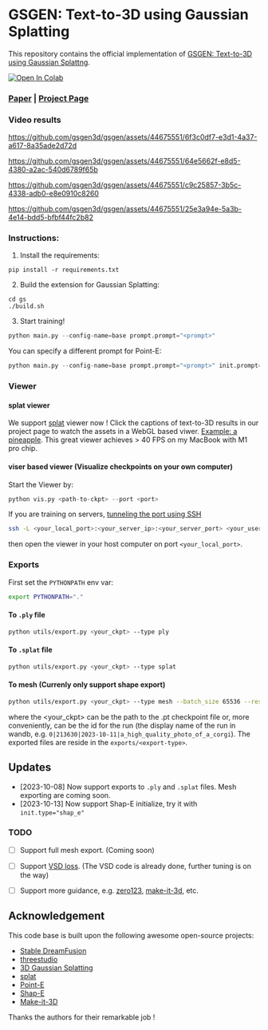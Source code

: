 # GSGEN: Text-to-3D using Gaussian Splatting

This repository contains the official implementation of [GSGEN: Text-to-3D using Gaussian Splattng](https://gsgen3d.github.io). 

[![Open In Colab](https://colab.research.google.com/assets/colab-badge.svg)](https://colab.research.google.com/drive/1kg8OOnVXSnnEIk9IYBg55ZqkPfMh14xf?usp=sharing)


### [Paper](https://arxiv.org/abs/2309.16585) | [Project Page](https://gsgen3d.github.io/)

### Video results


https://github.com/gsgen3d/gsgen/assets/44675551/6f3c0df7-e3d1-4a37-a617-8a35ade2d72d


https://github.com/gsgen3d/gsgen/assets/44675551/64e5662f-e8d5-4380-a2ac-540d6789f65b



https://github.com/gsgen3d/gsgen/assets/44675551/c9c25857-3b5c-4338-adb0-e8e0910c8260



https://github.com/gsgen3d/gsgen/assets/44675551/25e3a94e-5a3b-4e14-bdd5-bfbf44fc2b82




### Instructions:
1. Install the requirements:
```
pip install -r requirements.txt
```
2. Build the extension for Gaussian Splatting:
```
cd gs
./build.sh
```
3. Start training!
```python
python main.py --config-name=base prompt.prompt="<prompt>"
```
You can specify a different prompt for Point-E:
```python
python main.py --config-name=base prompt.prompt="<prompt>" init.prompt="<point-e prompt>"
```

### Viewer
#### splat viewer
We support [splat](https://github.com/antimatter15/splat) viewer now !
Click the captions of text-to-3D results in our project page to watch the assets in a WebGL based viwer.
[Example: a pineapple](https://gsgen3d.github.io/viewer.html?url=A_zoomed_out_DSLR_photo_of_DSLR_photo_of_a_pineapple.splat).
This great viewer achieves > 40 FPS on my MacBook with M1 pro chip.

#### viser based viewer (Visualize checkpoints on your own computer)
Start the Viewer by:
```python
python vis.py <path-to-ckpt> --port <port>
```
If you are training on servers, [tunneling the port using SSH](https://www.ssh.com/academy/ssh/tunneling-example)
```bash
ssh -L <your_local_port>:<your_server_ip>:<your_server_port> <your_username>@<your_server>
```
then open the viewer in your host computer on port `<your_local_port>`.

### Exports
First set the `PYTHONPATH` env var:
```bash
export PYTHONPATH="."
```
#### To `.ply` file
```bash
python utils/export.py <your_ckpt> --type ply
```
#### To `.splat` file
```bash
python utils/export.py <your_ckpt> --type splat
```
#### To mesh (Currenly only support shape export)
```bash
python utils/export.py <your_ckpt> --type mesh --batch_size 65536 --reso 256 --K 200 --thresh 0.1
```
where the <your_ckpt> can be the path to the .pt checkpoint file or, more conveniently, can be the id for the run (the display name of the run in wandb, e.g. `0|213630|2023-10-11|a_high_quality_photo_of_a_corgi`). The exported files are reside in the `exports/<export-type>`.

## Updates
- [2023-10-08] Now support exports to `.ply` and `.splat` files. Mesh exporting are coming soon.
- [2023-10-13] Now support Shap-E initialize, try it with `init.type="shap_e"`
  
### TODO
- [ ] Support full mesh export. (Coming soon)  
- [ ] Support [VSD loss](https://github.com/thu-ml/prolificdreamer). (The VSD code is already done, further tuning is on the way)
- [ ] Support more guidance, e.g. [zero123](https://zero123.cs.columbia.edu/), [make-it-3d](https://github.com/junshutang/Make-It-3D), etc.


## Acknowledgement
This code base is built upon the following awesome open-source projects:
- [Stable DreamFusion](https://github.com/ashawkey/stable-dreamfusion)
- [threestudio](https://github.com/threestudio-project/threestudio)
- [3D Gaussian Splatting](https://repo-sam.inria.fr/fungraph/3d-gaussian-splatting/)
- [splat](https://github.com/antimatter15/splat)
- [Point-E](https://github.com/openai/point-e/issues)
- [Shap-E](https://github.com/openai/shap-e)
- [Make-it-3D](https://github.com/junshutang/Make-It-3D)

Thanks the authors for their remarkable job !